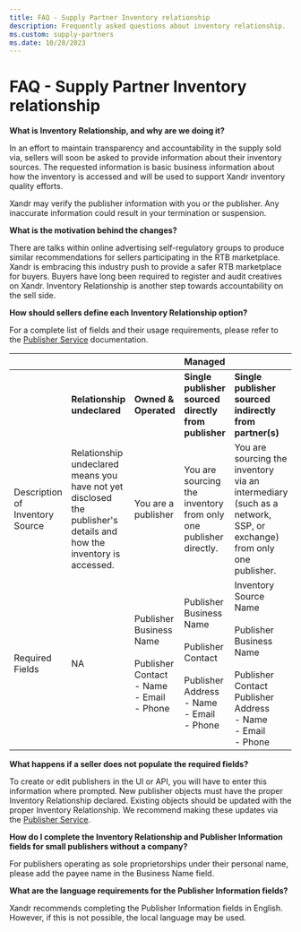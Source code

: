 ```yaml
---
title: FAQ - Supply Partner Inventory relationship
description: Frequently asked questions about inventory relationship.
ms.custom: supply-partners
ms.date: 10/28/2023
---
```


#  FAQ - Supply Partner Inventory relationship

**What is Inventory Relationship, and why are we doing it?**

In an effort to maintain transparency and accountability in the supply sold via, sellers will soon be asked to provide information about their inventory sources. The requested information is basic business information about how the inventory is accessed and will be used to support Xandr inventory quality efforts.

Xandr may verify the publisher information with you or the publisher. Any inaccurate information could result in your termination or suspension.

**What is the motivation behind the changes?**

There are talks within online advertising self-regulatory groups to produce similar recommendations for sellers participating in the RTB marketplace. Xandr is embracing this industry push to provide a safer RTB marketplace for buyers. Buyers have long been required to register and audit creatives on Xandr. Inventory Relationship is another step towards accountability on the sell side.

**How should sellers define each Inventory Relationship option?**

For a complete list of fields and their usage requirements, please refer to the [Publisher Service](../digital-platform-api/publisher-service.md) documentation.

||||Managed|||
|:---|:---|:---|:---|:---|:---|
| |**Relationship undeclared** | **Owned & Operated** | **Single publisher sourced directly from publisher** | **Single publisher sourced indirectly from partner(s)** | **Multiple publishers sourced indirectly from partner(s)** |  |
| Description of Inventory Source | Relationship undeclared means you have not yet disclosed the publisher's details and how the inventory is accessed. | You are a publisher | You are sourcing the inventory from only one publisher directly. | You are sourcing the inventory via an intermediary (such as a network, SSP, or exchange) from only one publisher. | You are sourcing the inventory via an intermediary (such as a network, SSP, or exchange) from multiple publishers . |
| Required Fields | NA | Publisher Business Name<br><br> Publisher Contact<br> - Name<br> - Email<br>- Phone | Publisher Business Name<br><br> Publisher Contact <br> <br> Publisher Address<br> - Name<br>- Email<br> - Phone | Inventory Source Name<br><br> Publisher Business Name<br><br> Publisher Contact Publisher Address<br> - Name<br>- Email<br>- Phone | Xandr's [Best Practices for Selling Inventory](./best-practices.md) guidelines advise that our Supply Partners sell inventory from direct publishers. |

**What happens if a seller does not populate the required fields?**

To create or edit publishers in the UI or API, you will have to enter this information where prompted. New publisher objects must have the
proper Inventory Relationship declared. Existing objects should be updated with the proper Inventory Relationship. We recommend making these updates via the [Publisher Service](../digital-platform-api/publisher-service.md).

**How do I complete the Inventory Relationship and Publisher Information fields for small publishers without a company?**

For publishers operating as sole proprietorships under their personal name, please add the payee name in the Business Name field.

**What are the language requirements for the Publisher Information fields?**

Xandr recommends completing the Publisher Information fields in English. However, if this is not possible, the local language may be used.
